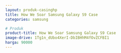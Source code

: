 ```yaml
---
layout: produk-casinghp
title: How We Soar Samsung Galaxy S9 Case
categories: samsung

# Produk
product-title: How We Soar Samsung Galaxy S9 Case
image-drive: 1Tg1n_dUbo4XerI-DbIBHhM4fOvZCFBI1
harga: 90000
---
```

